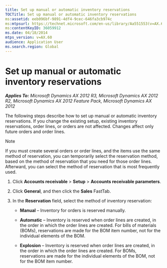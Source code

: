 ```yaml
---
title: Set up manual or automatic inventory reservations
TOCTitle: Set up manual or automatic inventory reservations
ms:assetid: eeb096bf-9891-4df4-9cec-646fa3cb974c
ms:mtpsurl: https://technet.microsoft.com/en-us/library/Aa551553(v=AX.60)
ms:contentKeyID: 36059912
ms.date: 04/18/2014
mtps_version: v=AX.60
audience: Application User
ms.search.region: Global
---
```


# Set up manual or automatic inventory reservations 


_**Applies To:** Microsoft Dynamics AX 2012 R3, Microsoft Dynamics AX 2012 R2, Microsoft Dynamics AX 2012 Feature Pack, Microsoft Dynamics AX 2012_

The following steps describe how to set up manual or automatic inventory reservations. If you change the existing setup, existing inventory reservations, order lines, or orders are not affected. Changes affect only future orders and order lines.


> [!NOTE]
> <P>If you must create several orders or order lines, and the items use the same method of reservation, you can temporarily select the reservation method, based on the method of reservation that you need for those order lines. Afterward, you can select the method of reservation that is most frequently used.</P>



1.  Click **Accounts receivable** \> **Setup** \> **Accounts receivable parameters**.

2.  Click **General**, and then click the **Sales** FastTab.

3.  In the **Reservation** field, select the method of inventory reservation:
    
      - **Manual** – Inventory for orders is reserved manually.
    
      - **Automatic** – Inventory is reserved when order lines are created, in the order in which the order lines are created. For bills of materials (BOMs), reservations are made for the BOM item number, not for the individual elements of the BOM.
    
      - **Explosion** – Inventory is reserved when order lines are created, in the order in which the order lines are created. For BOMs, reservations are made for the individual elements of the BOM, not for the BOM item number.

  


